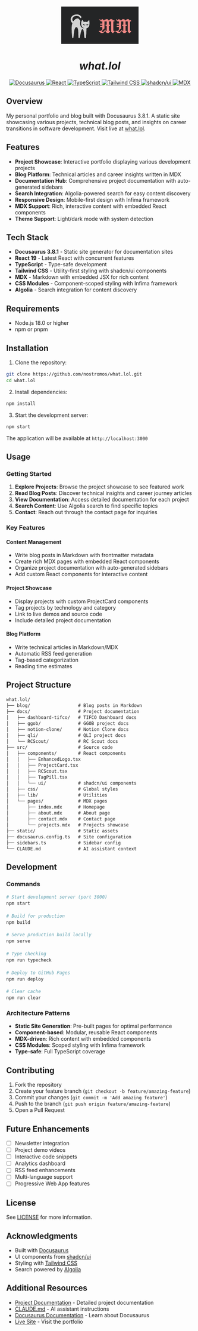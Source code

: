 <p align="center">
  <img src="./static/img/logo.png" alt="what.lol" />
</p>
<h1 align="center"><i>what.lol</i></h1>

<p align="center">
  <a href="https://docusaurus.io">
    <img alt="Docusaurus" src="https://img.shields.io/badge/Docusaurus-3ECC5F?style=for-the-badge&logo=docusaurus&logoColor=white" />
  </a>
  <a href="https://react.dev">
    <img alt="React" src="https://img.shields.io/badge/React-61DAFB?style=for-the-badge&logo=react&logoColor=black" />
  </a>
  <a href="https://www.typescriptlang.org">
    <img alt="TypeScript" src="https://img.shields.io/badge/TypeScript-3178C6?style=for-the-badge&logo=typescript&logoColor=white" />
  </a>
  <a href="https://tailwindcss.com">
    <img alt="Tailwind CSS" src="https://img.shields.io/badge/Tailwind_CSS-06B6D4?style=for-the-badge&logo=tailwindcss&logoColor=white" />
  </a>
  <a href="https://ui.shadcn.com">
    <img alt="shadcn/ui" src="https://img.shields.io/badge/shadcn%2Fui-000000?style=for-the-badge&logo=shadcnui&logoColor=white" />
  </a>
  <a href="https://mdxjs.com">
    <img alt="MDX" src="https://img.shields.io/badge/MDX-1B1F24?style=for-the-badge&logo=mdx&logoColor=white" />
  </a>
</p>

## Overview

My personal portfolio and blog built with Docusaurus 3.8.1. A static site showcasing various projects, technical blog posts, and insights on career transitions in software development. Visit live at [what.lol](http://what.lol).

## Features

- **Project Showcase**: Interactive portfolio displaying various development projects
- **Blog Platform**: Technical articles and career insights written in MDX
- **Documentation Hub**: Comprehensive project documentation with auto-generated sidebars
- **Search Integration**: Algolia-powered search for easy content discovery
- **Responsive Design**: Mobile-first design with Infima framework
- **MDX Support**: Rich, interactive content with embedded React components
- **Theme Support**: Light/dark mode with system detection

## Tech Stack

- **Docusaurus 3.8.1** - Static site generator for documentation sites
- **React 19** - Latest React with concurrent features
- **TypeScript** - Type-safe development
- **Tailwind CSS** - Utility-first styling with shadcn/ui components
- **MDX** - Markdown with embedded JSX for rich content
- **CSS Modules** - Component-scoped styling with Infima framework
- **Algolia** - Search integration for content discovery

## Requirements

- Node.js 18.0 or higher
- npm or pnpm

## Installation

1. Clone the repository:
```bash
git clone https://github.com/nostromos/what.lol.git
cd what.lol
```

2. Install dependencies:
```bash
npm install
```

3. Start the development server:
```bash
npm start
```

The application will be available at `http://localhost:3000`

## Usage

### Getting Started

1. **Explore Projects**: Browse the project showcase to see featured work
2. **Read Blog Posts**: Discover technical insights and career journey articles
3. **View Documentation**: Access detailed documentation for each project
4. **Search Content**: Use Algolia search to find specific topics
5. **Contact**: Reach out through the contact page for inquiries

### Key Features

#### Content Management
- Write blog posts in Markdown with frontmatter metadata
- Create rich MDX pages with embedded React components
- Organize project documentation with auto-generated sidebars
- Add custom React components for interactive content

#### Project Showcase
- Display projects with custom ProjectCard components
- Tag projects by technology and category
- Link to live demos and source code
- Include detailed project documentation

#### Blog Platform
- Write technical articles in Markdown/MDX
- Automatic RSS feed generation
- Tag-based categorization
- Reading time estimates

## Project Structure

```
what.lol/
├── blog/                  # Blog posts in Markdown
├── docs/                  # Project documentation
│   ├── dashboard-tifco/   # TIFCO Dashboard docs
│   ├── ggob/              # GGOB project docs
│   ├── notion-clone/      # Notion Clone docs
│   ├── qli/               # QLI project docs
│   └── RCScout/           # RC Scout docs
├── src/                   # Source code
│   ├── components/        # React components
│   │   ├── EnhancedLogo.tsx
│   │   ├── ProjectCard.tsx
│   │   ├── RCScout.tsx
│   │   ├── TagPill.tsx
│   │   └── ui/            # shadcn/ui components
│   ├── css/               # Global styles
│   ├── lib/               # Utilities
│   └── pages/             # MDX pages
│       ├── index.mdx      # Homepage
│       ├── about.mdx      # About page
│       ├── contact.mdx    # Contact page
│       └── projects.mdx   # Projects showcase
├── static/                # Static assets
├── docusaurus.config.ts   # Site configuration
├── sidebars.ts            # Sidebar config
└── CLAUDE.md              # AI assistant context
```

## Development

### Commands

```bash
# Start development server (port 3000)
npm start

# Build for production
npm build

# Serve production build locally
npm serve

# Type checking
npm run typecheck

# Deploy to GitHub Pages
npm run deploy

# Clear cache
npm run clear
```

### Architecture Patterns

- **Static Site Generation**: Pre-built pages for optimal performance
- **Component-based**: Modular, reusable React components
- **MDX-driven**: Rich content with embedded components
- **CSS Modules**: Scoped styling with Infima framework
- **Type-safe**: Full TypeScript coverage

## Contributing

1. Fork the repository
2. Create your feature branch (`git checkout -b feature/amazing-feature`)
3. Commit your changes (`git commit -m 'Add amazing feature'`)
4. Push to the branch (`git push origin feature/amazing-feature`)
5. Open a Pull Request

## Future Enhancements

- [ ] Newsletter integration
- [ ] Project demo videos
- [ ] Interactive code snippets
- [ ] Analytics dashboard
- [ ] RSS feed enhancements
- [ ] Multi-language support
- [ ] Progressive Web App features

## License

See [LICENSE](./LICENSE) for more information.

## Acknowledgments

- Built with [Docusaurus](https://docusaurus.io)
- UI components from [shadcn/ui](https://ui.shadcn.com) 
- Styling with [Tailwind CSS](https://tailwindcss.com)
- Search powered by [Algolia](https://www.algolia.com)

## Additional Resources

- [Project Documentation](./docs/) - Detailed project documentation
- [CLAUDE.md](./CLAUDE.md) - AI assistant instructions
- [Docusaurus Documentation](https://docusaurus.io/docs) - Learn about Docusaurus
- [Live Site](http://what.lol) - Visit the portfolio